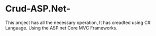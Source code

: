 # Crud-ASP.Net-
This project has all the necessary operation, It has creadted using C# Language. Using the ASP.net Core MVC Frameworks.
